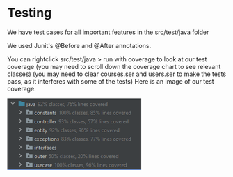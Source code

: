 # Testing

We have test cases for all important features in the src/test/java folder

We used Junit's @Before and @After annotations.

You can rightclick src/test/java > run with coverage to look at our test coverage
(you may need to scroll down the coverage chart to see relevant classes)
(you may need to clear courses.ser and users.ser to make the tests pass, as it interferes with some of the tests)
Here is an image of our test coverage.

![](resource/testcoverage.png)
